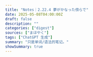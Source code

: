 ```yaml
---
title: "Notes｜2.22.4 夢がかなった傍らで"
date: 2025-05-08T04:00:00Z
draft: false
description: ""
categories: ["digest"]
sources: ["まほやく"]
tags: ["ChatGPT 生成"]
summary: "只是单词/语法的笔记。"
showSummary: true
---
```

